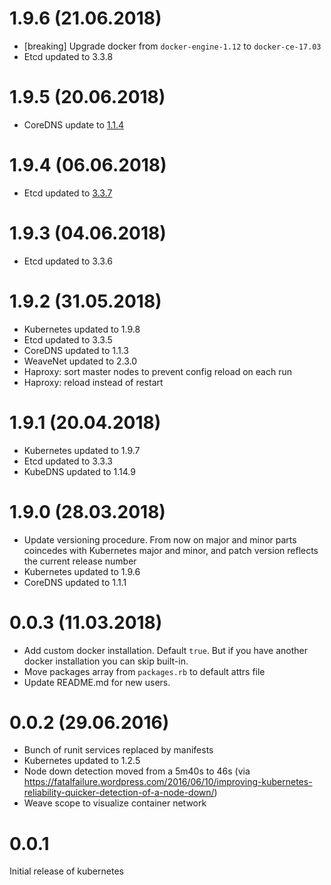 # 1.9.6 (21.06.2018)
- [breaking] Upgrade docker from `docker-engine-1.12` to `docker-ce-17.03`
- Etcd updated to 3.3.8

# 1.9.5 (20.06.2018)
- CoreDNS update to [1.1.4](https://github.com/coredns/coredns/releases/tag/v1.1.4)

# 1.9.4 (06.06.2018)
- Etcd updated to [3.3.7](https://github.com/coreos/etcd/blob/master/CHANGELOG-3.3.md#v337-2018-06-06)

# 1.9.3 (04.06.2018)
- Etcd updated to 3.3.6

# 1.9.2 (31.05.2018)
- Kubernetes updated to 1.9.8
- Etcd updated to 3.3.5
- CoreDNS updated to 1.1.3
- WeaveNet updated to 2.3.0
- Haproxy: sort master nodes to prevent config reload on each run
- Haproxy: reload instead of restart

# 1.9.1 (20.04.2018)
- Kubernetes updated to 1.9.7
- Etcd updated to 3.3.3
- KubeDNS updated to 1.14.9

# 1.9.0 (28.03.2018)
- Update versioning procedure. From now on major and minor parts coincedes with Kubernetes major and minor, and patch version reflects the current release number
- Kubernetes updated to 1.9.6
- CoreDNS updated to 1.1.1

# 0.0.3 (11.03.2018)
- Add custom docker installation. Default `true`. But if you have another docker
  installation you can skip built-in.
- Move packages array from `packages.rb` to default attrs file
- Update README.md for new users.

# 0.0.2 (29.06.2016)

- Bunch of runit services replaced by manifests
- Kubernetes updated to 1.2.5
- Node down detection moved from a 5m40s to 46s (via https://fatalfailure.wordpress.com/2016/06/10/improving-kubernetes-reliability-quicker-detection-of-a-node-down/)
- Weave scope to visualize container network

# 0.0.1

Initial release of kubernetes
